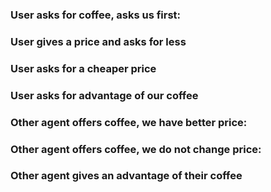 ### User asks for coffee, asks us first:



### User gives a price and asks for less



### User asks for a cheaper price



### User asks for advantage of our coffee



### Other agent offers coffee, we have better price:



### Other agent offers coffee, we do not change price:



### Other agent gives an advantage of their coffee


